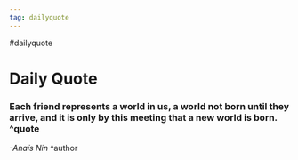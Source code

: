 ```yaml
---
tag: dailyquote
---
```


#dailyquote

# Daily Quote

### Each friend represents a world in us, a world not born until they arrive, and it is only by this meeting that a new world is born. ^quote
*-Anaïs Nin* ^author
